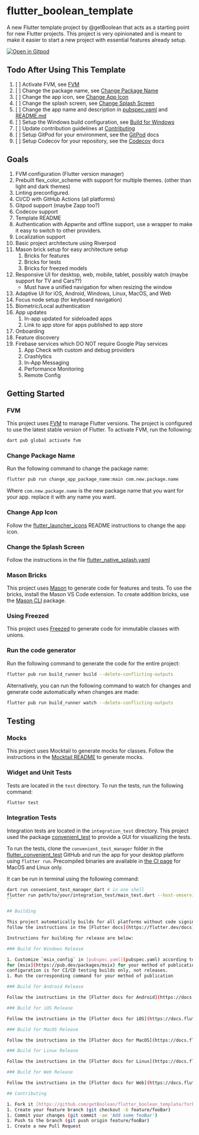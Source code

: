 # flutter_boolean_template

A new Flutter template project by @getBoolean that acts as a starting point for new Flutter projects.
This project is very opinionated and is meant to make it easier to start a new project with essential
features already setup.

[![Open in Gitpod](https://gitpod.io/button/open-in-gitpod.svg)](https://gitpod.io/#https://github.com/gitpod-io/template-flutter)

## Todo After Using This Template

1. [ ] Activate FVM, see [FVM](#fvm)
1. [ ] Change the package name, see [Change Package Name](#change-package-name)
1. [ ] Change the app icon, see [Change App Icon](#change-app-icon)
1. [ ] Change the splash screen, see [Change Splash Screen](#change-the-splash-screen)
1. [ ] Change the app name and description in [pubspec.yaml](pubspec.yaml) and [README.md](README.md)
1. [ ] Setup the Windows build configuration, see [Build for Windows](#build-for-windows)
1. [ ] Update contribution guidelines at [Contributing](#contributing)
1. [ ] Setup GitPod for your environment, see the [GitPod](https://www.gitpod.io/docs/quickstart/flutter#flutter-quickstart) docs
1. [ ] Setup Codecov for your repository, see the [Codecov](https://docs.codecov.com/docs/quick-start) docs

## Goals

1. FVM configuration (Flutter version manager)
1. Prebuilt flex_color_scheme with support for multiple themes. (other than light and dark themes)
1. Linting preconfigured.
1. CI/CD with GitHub Actions (all platforms)
1. Gitpod support (maybe Zapp too?)
1. Codecov support
1. Template README
1. Authentication with Appwrite and offline support, use a wrapper to make it easy to switch to other
   providers.
1. Localization support
1. Basic project architecture using Riverpod
1. Mason brick setup for easy architecture setup
   1. Bricks for features
   1. Bricks for tests
   1. Bricks for freezed models
1. Responsive UI for desktop, web, mobile, tablet, possibly watch (maybe support for TV and Cars??)
   * Must have a unified navigation for when resizing the window
1. Adaptive UI for iOS, Android, Windows, Linux, MacOS, and Web
1. Focus node setup (for keyboard navigation)
1. Biometric/Local authentication
1. App updates
   1. In-app updated for sideloaded apps
   1. Link to app store for apps published to app store
1. Onboarding
1. Feature discovery
1. Firebase services which DO NOT require Google Play services
   1. App Check with custom and debug providers
   1. Crashlytics
   1. In-App Messaging
   1. Performance Monitoring
   1. Remote Config

## Getting Started

### FVM

This project uses [FVM](https://fvm.app/) to manage Flutter versions. The project is
configured to use the latest stable version of Flutter. To activate FVM, run the following:

```bash
dart pub global activate fvm
```

### Change Package Name

Run the following command to change the package name:

```bash
flutter pub run change_app_package_name:main com.new.package.name
```

Where `com.new.package.name` is the new package name that you want for your app. replace it with any name you want.

### Change App Icon

Follow the [flutter_launcher_icons](https://pub.dev/packages/flutter_launcher_icons) README instructions to change the app icon.

### Change the Splash Screen

Follow the instructions in the file [flutter_native_splash.yaml](flutter_native_splash.yaml)

### Mason Bricks

This project uses [Mason](https://pub.dev/packages/mason) to generate code for features and tests.
To use the bricks, install the Mason VS Code extension. To create addition bricks, use the [Mason CLI](https://pub.dev/packages/mason_cli) package.

### Using Freezed

This project uses [Freezed](https://pub.dev/packages/freezed) to generate code for immutable classes with unions.

### Run the code generator

Run the following command to generate the code for the entire project:

```bash
flutter pub run build_runner build --delete-conflicting-outputs
```

Alternatively, you can run the following command to watch for changes and generate code automatically
when changes are made:

```bash
flutter pub run build_runner watch --delete-conflicting-outputs
```

## Testing

### Mocks

This project uses Mocktail to generate mocks for classes. Follow the instructions in the
[Mocktail README](https://pub.dev/packages/mocktail) to generate mocks.

### Widget and Unit Tests

Tests are located in the `test` directory. To run the tests, run the following command:

```bash
flutter test
```

### Integration Tests

Integration tests are located in the `integration_test` directory. This project used
the package [convenient_test](https://pub.dev/packages/convenient_test) to provide a
GUI for visuallizing the tests.

To run the tests, clone the `convenient_test_manager`
folder in the [flutter_convenient_test](https://github.com/fzyzcjy/flutter_convenient_test/tree/master/packages/convenient_test_manager)
GitHub and run the app for your desktop platform using `flutter run`. Precompiled binaries are available in
[the CI page](https://github.com/fzyzcjy/flutter_convenient_test/actions/workflows/ci.yaml)
for MacOS and Linux only.

It can be run in terminal using the following command:

```bash
dart run convenient_test_manager_dart # in one shell
flutter run path/to/your/integration_test/main_test.dart --host-vmservice-port 9753 --disable-service-auth-codes --dart-define CONVENIENT_TEST_APP_CODE_DIR=sth # in another shell, run your worker app
``

## Building

This project automatically builds for all platforms without code signing using GitHub Actions. To build the project locally,
follow the instructions in the [Flutter docs](https://flutter.dev/docs).

Instructions for building for release are below:

### Build for Windows Release

1. Customize `msix_config` in [pubspec.yaml](pubspec.yaml) according to the documentation
for [msix](https://pub.dev/packages/msix) for your method of publication. The default
configuration is for CI/CD testing builds only, not releases.
1. Run the corresponding command for your method of publication

### Build for Android Release

Follow the instructions in the [Flutter docs for Android](https://docs.flutter.dev/deployment/android).

### Build for iOS Release

Follow the instructions in the [Flutter docs for iOS](https://docs.flutter.dev/deployment/ios).

### Build for MacOS Release

Follow the instructions in the [Flutter docs for MacOS](https://docs.flutter.dev/deployment/macos).

### Build for Linux Release

Follow the instructions in the [Flutter docs for Linux](https://docs.flutter.dev/deployment/linux).

### Build for Web Release

Follow the instructions in the [Flutter docs for Web](https://docs.flutter.dev/deployment/web).

## Contributing

1. Fork it [https://github.com/getBoolean/flutter_boolean_template/fork](https://github.com/getBoolean/flutter_boolean_template/fork)
1. Create your feature branch (git checkout -b feature/fooBar)
1. Commit your changes (git commit -am 'Add some fooBar')
1. Push to the branch (git push origin feature/fooBar)
1. Create a new Pull Request
